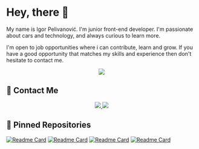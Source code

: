 # Hey, there :wave:


My name is Igor Pelivanović. I'm junior front-end developer. I'm passionate about cars and technology, and always curious to learn more.

I'm open to job opportunities where i can contribute, learn and grow. If you have a good opportunity that matches my skills and experience then don't hesitate to contact me.

<div align="center">
    <a href="https://salesp07.github.io" target="_blank">
        <img src="https://img.shields.io/badge/Website-DC143C?style=for-the-badge&logo=medium&logoColor=white" target="_blank" />
    </a>
</div>


## :iphone: Contact Me
<div align="center">
    <a href="mailto:igor.pelivanovic@gmail.com">
        <img src="https://img.shields.io/badge/Gmail-D14836?style=for-the-badge&logo=gmail&logoColor=white" />
    </a>
    <a href="https://linkedin.com/in/igor-pelivanovic-b11653264" target="_blank">
        <img src="https://img.shields.io/badge/LinkedIn-0077B5?style=for-the-badge&logo=linkedin&logoColor=white"/>
    </a>
</div>

## :pushpin: Pinned Repositories

[![Readme Card](https://github-readme-stats.vercel.app/api/pin/?username=igorpelivanovic&repo=infobooks&theme=github_dark )](https://github.com/igorpelivanovic/infobooks)
[![Readme Card](https://github-readme-stats.vercel.app/api/pin/?username=igorpelivanovic&repo=fastbuy&theme=github_dark )](https://github.com/igorpelivanovic/fastbuy)
[![Readme Card](https://github-readme-stats.vercel.app/api/pin/?username=igorpelivanovic&repo=gp&theme=github_dark )](https://github.com/igorpelivanovic/gp)
[![Readme Card](https://github-readme-stats.vercel.app/api/pin/?username=igorpelivanovic&repo=coffieshop&theme=github_dark )](https://github.com/igorpelivanovic/coffieshop)
